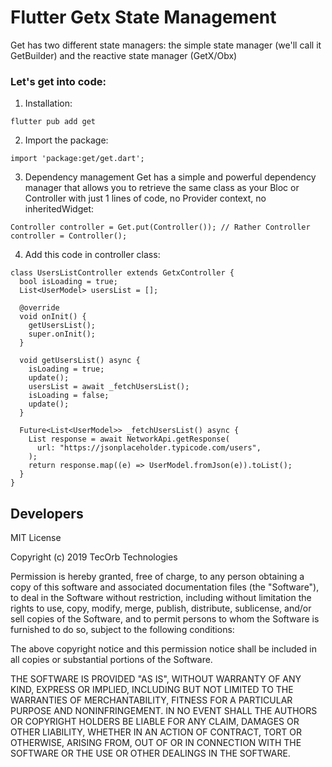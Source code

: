 # Flutter Getx State Management

Get has two different state managers: the simple state manager (we'll call it GetBuilder) and the reactive state manager (GetX/Obx)

### Let's get into code:

1. Installation:
```
flutter pub add get
```

2. Import the package:
```
import 'package:get/get.dart';
```
3. Dependency management
Get has a simple and powerful dependency manager that allows you to retrieve the same class as your Bloc or Controller with just 1 lines of code, no Provider context, no inheritedWidget:
```
Controller controller = Get.put(Controller()); // Rather Controller controller = Controller();
```

4. Add this code in controller class:
```
class UsersListController extends GetxController {
  bool isLoading = true;
  List<UserModel> usersList = [];

  @override
  void onInit() {
    getUsersList();
    super.onInit();
  }

  void getUsersList() async {
    isLoading = true;
    update();
    usersList = await _fetchUsersList();
    isLoading = false;
    update();
  }

  Future<List<UserModel>> _fetchUsersList() async {
    List response = await NetworkApi.getResponse(
      url: "https://jsonplaceholder.typicode.com/users",
    );
    return response.map((e) => UserModel.fromJson(e)).toList();
  }
}
```

## Developers
MIT License

Copyright (c) 2019 TecOrb Technologies

Permission is hereby granted, free of charge, to any person obtaining a copy of this software and associated documentation files (the "Software"), to deal in the Software without restriction, including without limitation the rights to use, copy, modify, merge, publish, distribute, sublicense, and/or sell copies of the Software, and to permit persons to whom the Software is furnished to do so, subject to the following conditions:

The above copyright notice and this permission notice shall be included in all copies or substantial portions of the Software.

THE SOFTWARE IS PROVIDED "AS IS", WITHOUT WARRANTY OF ANY KIND, EXPRESS OR IMPLIED, INCLUDING BUT NOT LIMITED TO THE WARRANTIES OF MERCHANTABILITY, FITNESS FOR A PARTICULAR PURPOSE AND NONINFRINGEMENT. IN NO EVENT SHALL THE AUTHORS OR COPYRIGHT HOLDERS BE LIABLE FOR ANY CLAIM, DAMAGES OR OTHER LIABILITY, WHETHER IN AN ACTION OF CONTRACT, TORT OR OTHERWISE, ARISING FROM, OUT OF OR IN CONNECTION WITH THE SOFTWARE OR THE USE OR OTHER DEALINGS IN THE SOFTWARE.
